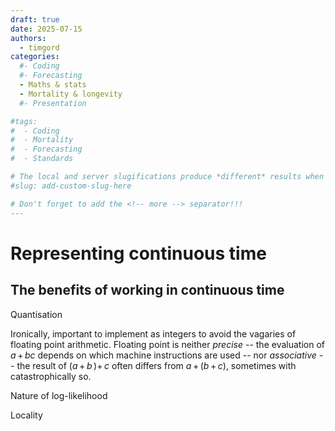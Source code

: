 ```yaml
---
draft: true 
date: 2025-07-15
authors:
  - timgord
categories:
  #- Coding
  #- Forecasting
  - Maths & stats
  - Mortality & longevity
  #- Presentation

#tags:
#  - Coding
#  - Mortality
#  - Forecasting
#  - Standards

# The local and server slugifications produce *different* results when there are dashes in the item title.
#slug: add-custom-slug-here

# Don't forget to add the <!-- more --> separator!!!
---
```


# Representing continuous time

## The benefits of working in continuous time

<!-- more -->

Quantisation

Ironically, important to implement as integers to avoid the vagaries of floating point arithmetic. Floating point is neither *precise* -- the evaluation of *a*&#x202F;+&#x202F;*bc* depends on which machine instructions are used -- nor *associative* -- the result of (*a*&#x202F;+&#x202F;*b*&#x202F;)+*&#x202F;c* often differs from *a*&#x202F;+&#x202F;(*b*&#x202F;+*&#x202F;c*), sometimes with catastrophically so.

Nature of log-likelihood

Locality


